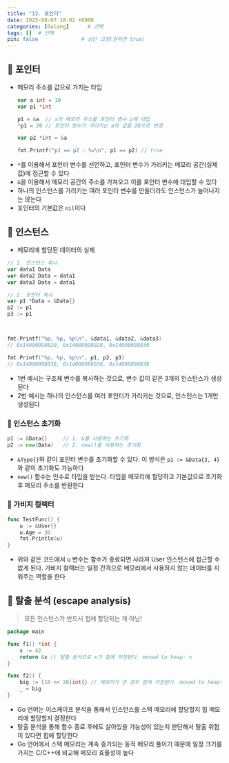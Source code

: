 ```yaml
---
title: "12. 포인터"
date: 2025-08-07 18:02 +0900
categories: [Golang]      # 선택
tags: []  # 선택
pin: false              # 상단 고정(원하면 true)
---
```

## 🎯 포인터
- 메모리 주소를 값으로 가지는 타입
	```go
	var a int = 10
	var p1 *int

	p1 = &a  // a의 메모리 주소를 포인터 변수 p에 대입
	*p1 = 20 // 포인터 변수가 가리키는 a의 값을 20으로 변경

	var p2 *int = &a

	fmt.Printf("p1 == p2 : %v\n", p1 == p2) // true
	```
- `*`를 이용해서 포인터 변수를 선언하고, 포인터 변수가 가리키는 메모리 공간(실제 값)에 접근할 수 있다
- `&`을 이용해서 메모리 공간의 주소를 가져오고 이를 포인터 변수에 대입할 수 있다
- 하나의 인스턴스를 가리키는 여러 포인터 변수를 만들더라도 인스턴스가 늘어나지는 않는다
- 포인터의 기본값은 `nil`이다

## 🎯 인스턴스
- 메모리에 할당된 데이터의 실체
```go
// 1. 인스턴스 복사
var data1 Data
var data2 Data = data1
var data3 Data = data1

// 2. 포인터 복사
var p1 *Data = &Data{}
p2 := p1
p3 := p1



fmt.Printf("%p, %p, %p\n", &data1, &data2, &data3) 
// 0x14000098020, 0x14000098028, 0x14000098030

fmt.Printf("%p, %p, %p\n", p1, p2, p3)             
// 0x14000098038, 0x14000098038, 0x14000098038
```
- 1번 예시는 구조체 변수를 복사하는 것으로, 변수 값이 같은 3개의 인스턴스가 생성된다
- 2번 예시는 하나의 인스턴스를 여러 포인터가 가리키는 것으로, 인스턴스는 1개만 생성된다

### 📌 인스턴스 초기화
```go
p1 := &Data{}     // 1. &를 사용하는 초기화
p2 := new(Data)   // 2. new()를 사용하는 초기화
```
- `&Type{}`와 같이 포인터 변수를 초기화할 수 있다. 이 방식은 `p1 := &Data{3, 4}`와 같이 초기화도 가능하다
- `new()` 함수는 인수로 타입을 받는다. 타입을 메모리에 할당하고 기본값으로 초기화 후 메모리 주소를 반환한다

### 📌 가비지 컬렉터
```go
func TestFunc() {
	u := &User{}
	u.Age = 30
	fmt.Println(u)
}
```
- 위와 같은 코드에서 u 변수는 함수가 종료되면 사라져 User 인스턴스에 접근할 수 없게 된다. 가비지 컬렉터는 일정 간격으로 메모리에서 사용하지 않는 데이터를 지워주는 역할을 한다


## 🎯 탈출 분석 (escape analysis)
> 모든 인스턴스가 반드시 힙에 할당되는 게 아님!
```go
package main

func f1() *int {
	x := 42
	return &x // 탈출 분석으로 x가 힙에 저장된다. moved to heap: x
}

func f2() {
	big := [10 << 20]int{} // 메모리가 큰 경우 힙에 저장된다. moved to heap: big
	_ = big
}
```
- Go 언어는 이스케이프 분석을 통해서 인스턴스를 스택 메모리에 할당할지 힙 메모리에 할당할지 결정한다
- 탈출 분석을 통해 함수 종료 후에도 살아있을 가능성이 있는지 판단해서 탈출 위험이 있다면 힙에 할당한다
- Go 언어에서 스택 메모리는 계속 증가되는 동적 메모리 풀이기 때문에 일정 크기를 가지는 C/C++에 비교해 메모리 효율성이 높다